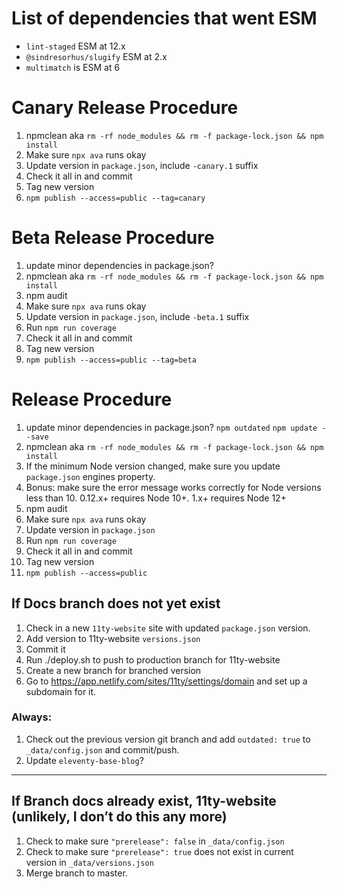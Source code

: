 # List of dependencies that went ESM

- `lint-staged` ESM at 12.x
- `@sindresorhus/slugify` ESM at 2.x
- `multimatch` is ESM at 6

# Canary Release Procedure

1. npmclean aka `rm -rf node_modules && rm -f package-lock.json && npm install`
1. Make sure `npx ava` runs okay
1. Update version in `package.json`, include `-canary.1` suffix
1. Check it all in and commit
1. Tag new version
1. `npm publish --access=public --tag=canary`

# Beta Release Procedure

1. update minor dependencies in package.json?
1. npmclean aka `rm -rf node_modules && rm -f package-lock.json && npm install`
1. npm audit
1. Make sure `npx ava` runs okay
1. Update version in `package.json`, include `-beta.1` suffix
1. Run `npm run coverage`
1. Check it all in and commit
1. Tag new version
1. `npm publish --access=public --tag=beta`

# Release Procedure

1. update minor dependencies in package.json? `npm outdated` `npm update --save`
1. npmclean aka `rm -rf node_modules && rm -f package-lock.json && npm install`
1. If the minimum Node version changed, make sure you update `package.json` engines property.
1. Bonus: make sure the error message works correctly for Node versions less than 10. 0.12.x+ requires Node 10+. 1.x+ requires Node 12+
1. npm audit
1. Make sure `npx ava` runs okay
1. Update version in `package.json`
1. Run `npm run coverage`
1. Check it all in and commit
1. Tag new version
1. `npm publish --access=public`

## If Docs branch does not yet exist

1. Check in a new `11ty-website` site with updated `package.json` version.
1. Add version to 11ty-website `versions.json`
1. Commit it
1. Run ./deploy.sh to push to production branch for 11ty-website
1. Create a new branch for branched version
1. Go to https://app.netlify.com/sites/11ty/settings/domain and set up a subdomain for it.

### Always:

1. Check out the previous version git branch and add `outdated: true` to `_data/config.json` and commit/push.
2. Update `eleventy-base-blog`?

---

## If Branch docs already exist, 11ty-website (unlikely, I don’t do this any more)

1. Check to make sure `"prerelease": false` in `_data/config.json`
2. Check to make sure `"prerelease": true` does not exist in current version in `_data/versions.json`
3. Merge branch to master.
